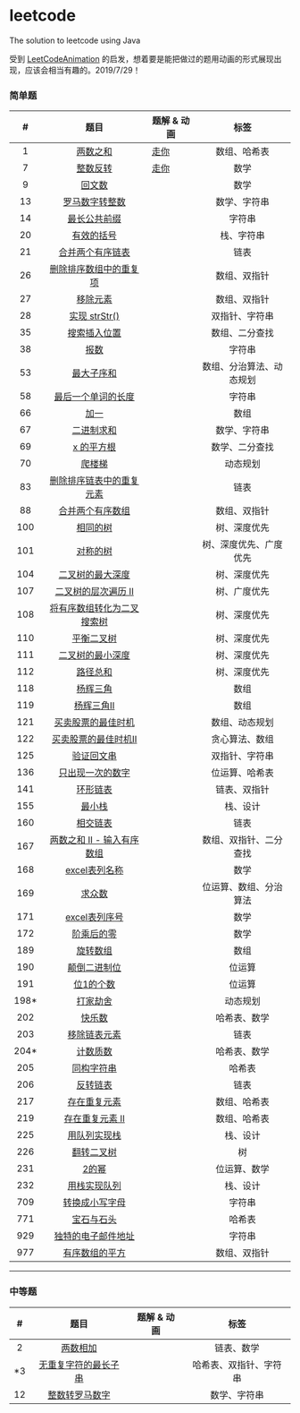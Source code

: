 # leetcode

The solution to leetcode using Java

受到 [LeetCodeAnimation](https://github.com/MisterBooo/LeetCodeAnimation) 的启发，想着要是能把做过的题用动画的形式展现出现，应该会相当有趣的。2019/7/29！

### 简单题

| #    | 题目                                                                                            | 题解 & 动画                                                 | 标签           |
|:----:|:---------------------------------------------------------------------------------------------:| ------------------------------------------------------- |:------------:|
| 1    | [两数之和](<https://leetcode-cn.com/problems/two-sum/>)                                           | [走你](https://mp.weixin.qq.com/s/NLYi36H9PKFFn7e2t3C0tg) | 数组、哈希表       |
| 7    | [整数反转](<https://leetcode-cn.com/problems/reverse-integer/>)                                   | [走你](https://mp.weixin.qq.com/s/FBT8ZnXg9prQ6Wv7UOcR8w) | 数学           |
| 9    | [回文数](<https://leetcode-cn.com/problems/palindrome-number/>)                                  |                                                         | 数学           |
| 13   | [罗马数字转整数](<https://leetcode-cn.com/problems/roman-to-integer/>)                               |                                                         | 数学、字符串       |
| 14   | [最长公共前缀](<https://leetcode-cn.com/problems/longest-common-prefix/>)                           |                                                         | 字符串          |
| 20   | [有效的括号](<https://leetcode-cn.com/problems/valid-parentheses/>)                                |                                                         | 栈、字符串        |
| 21   | [合并两个有序链表](<https://leetcode-cn.com/problems/merge-two-sorted-lists/>)                        |                                                         | 链表           |
| 26   | [删除排序数组中的重复项](<https://leetcode-cn.com/problems/remove-duplicates-from-sorted-array/>)        |                                                         | 数组、双指针       |
| 27   | [移除元素](<https://leetcode-cn.com/problems/remove-element/>)                                    |                                                         | 数组、双指针       |
| 28   | [实现 strStr()](<https://leetcode-cn.com/problems/implement-strstr/>)                           |                                                         | 双指针、字符串      |
| 35   | [搜索插入位置](<https://leetcode-cn.com/problems/search-insert-position/>)                          |                                                         | 数组、二分查找      |
| 38   | [报数](<https://leetcode-cn.com/problems/count-and-say/>)                                       |                                                         | 字符串          |
| 53   | [最大子序和](<https://leetcode-cn.com/problems/maximum-subarray/>)                                 |                                                         | 数组、分治算法、动态规划 |
| 58   | [最后一个单词的长度](<https://leetcode-cn.com/problems/length-of-last-word/>)                          |                                                         | 字符串          |
| 66   | [加一](<https://leetcode-cn.com/problems/plus-one/>)                                            |                                                         | 数组           |
| 67   | [二进制求和](<https://leetcode-cn.com/problems/add-binary/>)                                       |                                                         | 数学、字符串       |
| 69   | [x 的平方根](<https://leetcode-cn.com/problems/sqrtx/>)                                           |                                                         | 数学、二分查找      |
| 70   | [爬楼梯](<https://leetcode-cn.com/problems/climbing-stairs/>)                                    |                                                         | 动态规划         |
| 83   | [删除排序链表中的重复元素](<https://leetcode-cn.com/problems/remove-duplicates-from-sorted-list/>)        |                                                         | 链表           |
| 88   | [合并两个有序数组](<https://leetcode-cn.com/problems/merge-sorted-array/>)                            |                                                         | 数组、双指针       |
| 100  | [相同的树](<https://leetcode-cn.com/problems/same-tree/>)                                         |                                                         | 树、深度优先       |
| 101  | [对称的树](<https://leetcode-cn.com/problems/symmetric-tree/>)                                    |                                                         | 树、深度优先、广度优先  |
| 104  | [二叉树的最大深度](<https://leetcode-cn.com/problems/maximum-depth-of-binary-tree/>)                  |                                                         | 树、深度优先       |
| 107  | [二叉树的层次遍历 Ⅱ](<https://leetcode-cn.com/problems/binary-tree-level-order-traversal-ii/>)        |                                                         | 树、广度优先       |
| 108  | [将有序数组转化为二叉搜索树](https://leetcode-cn.com/problems/convert-sorted-array-to-binary-search-tree/) |                                                         | 树、深度优先       |
| 110  | [平衡二叉树](https://leetcode-cn.com/problems/balanced-binary-tree/)                               |                                                         | 树、深度优先       |
| 111  | [二叉树的最小深度](https://leetcode-cn.com/problems/minimum-depth-of-binary-tree/)                    |                                                         | 树、深度优先       |
| 112  | [路径总和](https://leetcode-cn.com/problems/path-sum/)                                            |                                                         | 树、深度优先       |
| 118  | [杨辉三角](https://leetcode-cn.com/problems/pascals-triangle/)                                    |                                                         | 数组           |
| 119  | [杨辉三角Ⅱ](https://leetcode-cn.com/problems/pascals-triangle-ii/)                                |                                                         | 数组           |
| 121  | [买卖股票的最佳时机](https://leetcode-cn.com/problems/best-time-to-buy-and-sell-stock/)                |                                                         | 数组、动态规划      |
| 122  | [买卖股票的最佳时机Ⅱ](https://leetcode-cn.com/problems/best-time-to-buy-and-sell-stock-ii/)            |                                                         | 贪心算法、数组      |
| 125  | [验证回文串](https://leetcode-cn.com/problems/valid-palindrome/)                                   |                                                         | 双指针、字符串      |
| 136  | [只出现一次的数字](https://leetcode-cn.com/problems/single-number/)                                   |                                                         | 位运算、哈希表      |
| 141  | [环形链表](https://leetcode-cn.com/problems/linked-list-cycle/)                                   |                                                         | 链表、双指针       |
| 155  | [最小栈](https://leetcode-cn.com/problems/min-stack/)                                            |                                                         | 栈、设计         |
| 160  | [相交链表](https://leetcode-cn.com/problems/intersection-of-two-linked-lists/)                    |                                                         | 链表           |
| 167  | [两数之和 II - 输入有序数组](https://leetcode-cn.com/problems/two-sum-ii-input-array-is-sorted/)        |                                                         | 数组、双指针、二分查找  |
| 168  | [excel表列名称](https://leetcode-cn.com/problems/excel-sheet-column-title/)                       |                                                         | 数学           |
| 169  | [求众数](https://leetcode-cn.com/problems/majority-element/)                                     |                                                         | 位运算、数组、分治算法  |
| 171  | [excel表列序号](https://leetcode-cn.com/problems/excel-sheet-column-number/)                      |                                                         | 数学           |
| 172  | [阶乘后的零](https://leetcode-cn.com/problems/factorial-trailing-zeroes/)                          |                                                         | 数学           |
| 189  | [旋转数组](https://leetcode-cn.com/problems/rotate-array/)                                        |                                                         | 数组           |
| 190  | [颠倒二进制位](https://leetcode-cn.com/problems/reverse-bits/)                                      |                                                         | 位运算          |
| 191  | [位1的个数](https://leetcode-cn.com/problems/number-of-1-bits/)                                   |                                                         | 位运算          |
| 198* | [打家劫舍](https://leetcode-cn.com/problems/house-robber/solution/da-jia-jie-she-by-leetcode/)    |                                                         | 动态规划         |
| 202  | [快乐数](https://leetcode-cn.com/problems/happy-number/)                                         |                                                         | 哈希表、数学       |
| 203  | [移除链表元素](https://leetcode-cn.com/problems/remove-linked-list-elements/)                       |                                                         | 链表           |
| 204* | [计数质数](https://leetcode-cn.com/problems/count-primes/)                                        |                                                         | 哈希表、数学       |
| 205  | [同构字符串](https://leetcode-cn.com/problems/isomorphic-strings/)                                 |                                                         | 哈希表          |
| 206  | [反转链表](https://leetcode-cn.com/problems/reverse-linked-list/)                                 |                                                         | 链表           |
| 217  | [存在重复元素](https://leetcode-cn.com/problems/contains-duplicate/)                                |                                                         | 数组、哈希表       |
| 219  | [存在重复元素 II](https://leetcode-cn.com/problems/contains-duplicate-ii/)                          |                                                         | 数组、哈希表       |
| 225  | [用队列实现栈](https://leetcode-cn.com/problems/implement-stack-using-queues/)                      |                                                         | 栈、设计         |
| 226  | [翻转二叉树](https://leetcode-cn.com/problems/invert-binary-tree/)                                 |                                                         | 树            |
| 231  | [2的幂](https://leetcode-cn.com/problems/power-of-two/)                                         |                                                         | 位运算、数学       |
| 232  | [用栈实现队列](https://leetcode-cn.com/problems/implement-queue-using-stacks/comments/)             |                                                         | 栈、设计         |
| 709  | [转换成小写字母](<https://leetcode-cn.com/problems/to-lower-case/>)                                  |                                                         | 字符串          |
| 771  | [宝石与石头](<https://leetcode-cn.com/problems/jewels-and-stones/>)                                |                                                         | 哈希表          |
| 929  | [独特的电子邮件地址](<https://leetcode-cn.com/problems/unique-email-addresses/>)                       |                                                         | 字符串          |
| 977  | [有序数组的平方](<https://leetcode-cn.com/problems/squares-of-a-sorted-array/>)                      |                                                         | 数组、双指针       |

---

### 中等题

| #   | 题目                                                                                             | 题解 & 动画 | 标签          |
|:---:|:----------------------------------------------------------------------------------------------:| ------- |:-----------:|
| 2   | [两数相加](https://leetcode-cn.com/problems/add-two-numbers/)                                      |         | 链表、数学       |
| *3  | [无重复字符的最长子串](https://leetcode-cn.com/problems/longest-substring-without-repeating-characters/) |         | 哈希表、双指针、字符串 |
| 12  | [整数转罗马数字](<https://leetcode-cn.com/problems/integer-to-roman/>)                                |         | 数学、字符串      |
